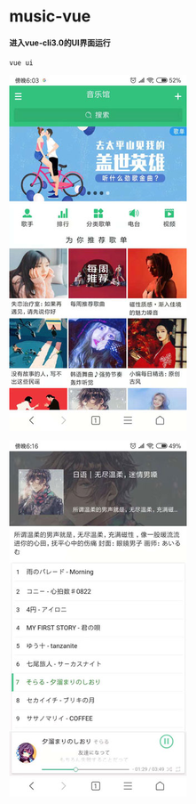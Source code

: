 # music-vue
#### 进入vue-cli3.0的UI界面运行
```
vue ui
```
![image](https://github.com/Javi101/music-vue/blob/master/preview1.jpg)

![image](https://github.com/Javi101/music-vue/blob/master/preview2.jpg)